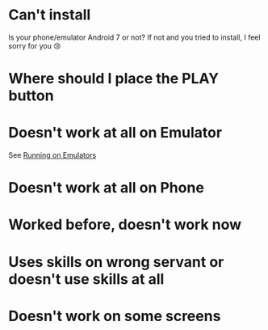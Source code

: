 # Can't install

Is your phone/emulator Android 7 or not? If not and you tried to install, I feel sorry for you :cry:

# Where should I place the PLAY button

# Doesn't work at all on Emulator

See [Running on Emulators](Emulators.md)

# Doesn't work at all on Phone

# Worked before, doesn't work now

# Uses skills on wrong servant or doesn't use skills at all

# Doesn't work on some screens